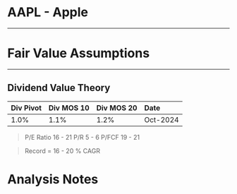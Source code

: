 # AAPL - Apple

---

# Fair Value Assumptions

---
## Dividend Value Theory
| Div Pivot | Div MOS 10 | Div MOS 20 | Date     |
|:----------|:-----------|:-----------|:---------|
| 1.0%      | 1.1%       | 1.2%       | Oct-2024 |
> P/E Ratio 16 - 21
> P/R 5 - 6
> P/FCF 19 - 21

> Record = 16 - 20 % CAGR

# Analysis Notes